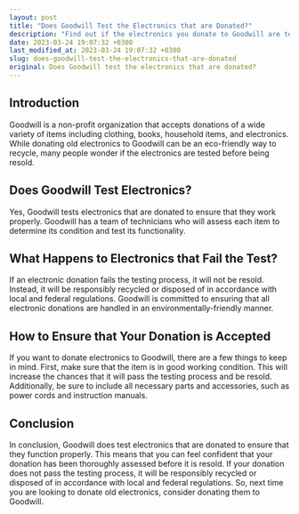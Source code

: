 ```yaml
---
layout: post
title: "Does Goodwill Test the Electronics that are Donated?"
description: "Find out if the electronics you donate to Goodwill are tested before reselling."
date: 2023-03-24 19:07:32 +0300
last_modified_at: 2023-03-24 19:07:32 +0300
slug: does-goodwill-test-the-electronics-that-are-donated
original: Does Goodwill test the electronics that are donated?
---
```

## Introduction

Goodwill is a non-profit organization that accepts donations of a wide variety of items including clothing, books, household items, and electronics. While donating old electronics to Goodwill can be an eco-friendly way to recycle, many people wonder if the electronics are tested before being resold.

## Does Goodwill Test Electronics?

Yes, Goodwill tests electronics that are donated to ensure that they work properly. Goodwill has a team of technicians who will assess each item to determine its condition and test its functionality.

## What Happens to Electronics that Fail the Test?

If an electronic donation fails the testing process, it will not be resold. Instead, it will be responsibly recycled or disposed of in accordance with local and federal regulations. Goodwill is committed to ensuring that all electronic donations are handled in an environmentally-friendly manner.

## How to Ensure that Your Donation is Accepted

If you want to donate electronics to Goodwill, there are a few things to keep in mind. First, make sure that the item is in good working condition. This will increase the chances that it will pass the testing process and be resold. Additionally, be sure to include all necessary parts and accessories, such as power cords and instruction manuals.

## Conclusion

In conclusion, Goodwill does test electronics that are donated to ensure that they function properly. This means that you can feel confident that your donation has been thoroughly assessed before it is resold. If your donation does not pass the testing process, it will be responsibly recycled or disposed of in accordance with local and federal regulations. So, next time you are looking to donate old electronics, consider donating them to Goodwill.